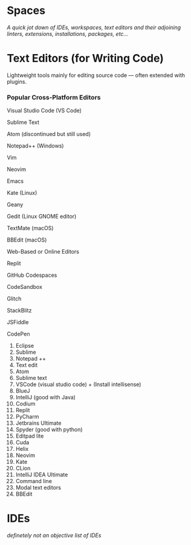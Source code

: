 # Spaces

*A quick jot down of IDEs, workspaces, text editors and their adjoining linters, extensions, installations, packages, etc...*

# Text Editors (for Writing Code)

Lightweight tools mainly for editing source code — often extended with plugins.

### Popular Cross-Platform Editors

Visual Studio Code (VS Code)

Sublime Text

Atom (discontinued but still used)

Notepad++ (Windows)

Vim

Neovim

Emacs

Kate (Linux)

Geany

Gedit (Linux GNOME editor)

TextMate (macOS)

BBEdit (macOS)

Web-Based or Online Editors

Replit

GitHub Codespaces

CodeSandbox

Glitch

StackBlitz

JSFiddle

CodePen




1.	Eclipse
2.	Sublime
3.	Notepad ++
4.	Text edit
5.	Atom
6.	Sublime text
7.	VSCode (visual studio code) + (Install intellisense)
8.	BlueJ
9.	IntelliJ (good with Java)
10.	Codium
11.	Replit
12.	PyCharm
13.	Jetbrains Ultimate
14.	Spyder (good with python)
15.	Editpad lite
16.	Cuda
17.	Helix
18.	Neovim
19.	Kate
20.	CLion
21.	 IntelliJ IDEA Ultimate
22.	Command line
23.	Modal text editors
24.	BBEdit


# IDEs

*definetely not an objective list of IDEs*


